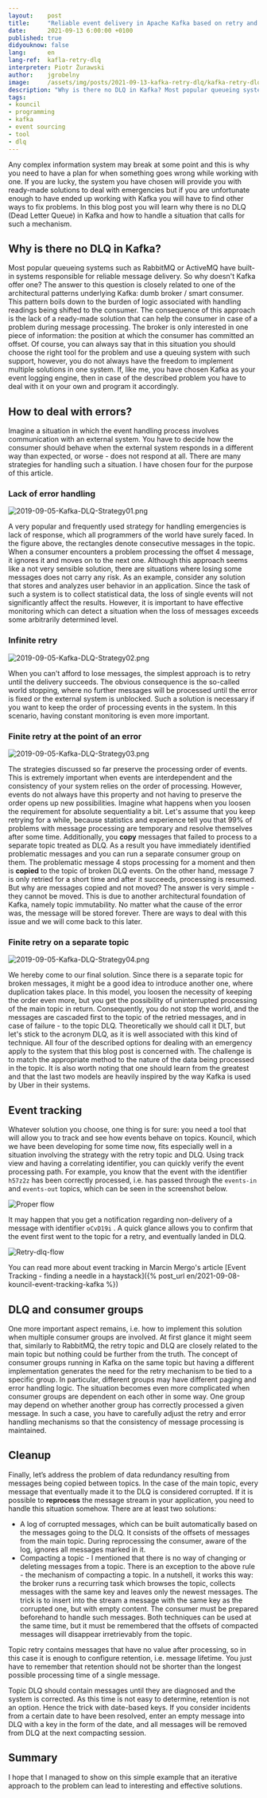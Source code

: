 ```yaml
---
layout:    post
title:     "Reliable event delivery in Apache Kafka based on retry and DLQ"
date:      2021-09-13 6:00:00 +0100
published: true
didyouknow: false
lang:      en
lang-ref:  kafla-retry-dlq
interpreter: Piotr Żurawski
author:    jgrobelny
image:     /assets/img/posts/2021-09-13-kafka-retry-dlq/kafka-retry-dlq4.png
description: "Why is there no DLQ in Kafka? Most popular queueing systems such as RabbitMQ or ActiveMQ have built-in systems responsible for reliable message delivery. So why doesn't Kafka offer one?"
tags:
- kouncil
- programming
- kafka
- event sourcing
- tool
- dlq
---
```


Any complex information system may break at some point and this is why you need to have a plan for when something goes wrong while working with one. If you are lucky, the system you have chosen will provide you with ready-made solutions to deal with emergencies but if you are unfortunate enough to have ended up working with Kafka you will have to find other ways to fix problems. In this blog post you will learn why there is no DLQ (Dead Letter Queue) in Kafka and how to handle a situation that calls for such a mechanism.


## Why is there no DLQ in Kafka?
Most popular queueing systems such as RabbitMQ or ActiveMQ have built-in systems responsible for reliable message delivery. So why doesn't Kafka offer one? The answer to this question is closely related to one of the architectural patterns underlying Kafka: dumb broker / smart consumer. This pattern boils down to the burden of logic associated with handling readings being shifted to the consumer. The consequence of this approach is the lack of a ready-made solution that can help the consumer in case of a problem during message processing. The broker is only interested in one piece of information: the position at which the consumer has committed an offset. Of course, you can always say that in this situation you should choose the right tool for the problem and use a queuing system with such support, however, you do not always have the freedom to implement multiple solutions in one system. If, like me, you have chosen Kafka as your event logging engine, then in case of the described problem you have to deal with it on your own and program it accordingly.

   
## How to deal with errors?
Imagine a situation in which the event handling process involves communication with an external system. You have to decide how the consumer should behave when the external system responds in a different way than expected, or worse - does not respond at all. There are many strategies for handling such a situation. I have chosen four for the purpose of this article.

### Lack of error handling

![2019-09-05-Kafka-DLQ-Strategy01.png](/assets/img/posts/2021-09-13-kafka-retry-dlq/kafka-retry-dlq1.png)

A very popular and frequently used strategy for handling emergencies is lack of response, which all programmers of the world have surely faced. In the figure above, the rectangles denote consecutive messages in the topic. When a consumer encounters a problem processing the offset 4 message, it ignores it and moves on to the next one. Although this approach seems like a not very sensible solution, there are situations where losing some messages does not carry any risk. As an example, consider any solution that stores and analyzes user behavior in an application. Since the task of such a system is to collect statistical data, the loss of single events will not significantly affect the results. However, it is important to have effective monitoring which can detect a situation when the loss of messages exceeds some arbitrarily determined level.

 
### Infinite retry

![2019-09-05-Kafka-DLQ-Strategy02.png](/assets/img/posts/2021-09-13-kafka-retry-dlq/kafka-retry-dlq2.png)

When you can't afford to lose messages, the simplest approach is to retry until the delivery succeeds. The obvious consequence is the so-called world stopping, where no further messages will be processed until the error is fixed or the external system is unblocked. Such a solution is necessary if you want to keep the order of processing events in the system. In this scenario, having constant monitoring is even more important.
 
### Finite retry at the point of an error

![2019-09-05-Kafka-DLQ-Strategy03.png](/assets/img/posts/2021-09-13-kafka-retry-dlq/kafka-retry-dlq3.png)

The strategies discussed so far preserve the processing order of events. This is extremely important when events are interdependent and the consistency of your system relies on the order of processing. However, events do not always have this property and not having to preserve the order opens up new possibilities. Imagine what happens when you loosen the requirement for absolute sequentiality a bit. Let's assume that you keep retrying for a while, because statistics and experience tell you that 99% of problems with message processing are temporary and resolve themselves after some time. Additionally, you **copy** messages that failed to process to a separate topic treated as DLQ. As a result you have immediately identified problematic messages and you can run a separate consumer group on them. The problematic message 4 stops processing for a moment and then is **copied** to the topic of broken DLQ events. On the other hand, message 7 is only retried for a short time and after it succeeds, processing is resumed. But why are messages copied and not moved? The answer is very simple - they cannot be moved. This is due to another architectural foundation of Kafka, namely topic immutability. No matter what the cause of the error was, the message will be stored forever. There are ways to deal with this issue and we will come back to this later.

### Finite retry on a separate topic


![2019-09-05-Kafka-DLQ-Strategy04.png](/assets/img/posts/2021-09-13-kafka-retry-dlq/kafka-retry-dlq4.png)

We hereby come to our final solution. Since there is a separate topic for broken messages, it might be a good idea to introduce another one, where duplication takes place. In this model, you loosen the necessity of keeping the order even more, but you get the possibility of uninterrupted processing of the main topic in return. Consequently, you do not stop the world, and the messages are cascaded first to the topic of the retried messages, and in case of failure - to the topic DLQ. Theoretically we should call it DLT, but let's stick to the acronym DLQ, as it is well associated with this kind of technique. All four of the described options for dealing with an emergency apply to the system that this blog post is concerned with. The challenge is to match the appropriate method to the nature of the data being processed in the topic. It is also worth noting that one should learn from the greatest and that the last two models are heavily inspired by the way Kafka is used by Uber in their systems.


## Event tracking
Whatever solution you choose, one thing is for sure: you need a tool that will allow you to track and see how events behave on topics. Kouncil, which we have been developing for some time now, fits especially well in a situation involving the strategy with the retry topic and DLQ. Using track view and having a correlating identifier, you can quickly verify the event processing path. For example, you know that the event with the identifier `h57z2z` has been correctly processed, i.e. has passed through the `events-in` and `events-out` topics, which can be seen in the screenshot below.


![Proper flow](/assets/img/posts/2021-09-13-kafka-retry-dlq/kafka-retry-dlq5.png)

It may happen that you get a notification regarding non-delivery of a message with identifier `oCvD19i` . A quick glance allows you to confirm that the event first went to the topic for a retry, and eventually landed in DLQ.

![Retry-dlq-flow](/assets/img/posts/2021-09-13-kafka-retry-dlq/kafka-retry-dlq6.png)

You can read more about event tracking in Marcin Mergo's article [Event Tracking - finding a needle in a haystack]({% post_url en/2021-09-08-kouncil-event-tracking-kafka %})

## DLQ and consumer groups
One more important aspect remains, i.e. how to implement this solution when multiple consumer groups are involved. At first glance it might seem that, similarly to RabbitMQ, the retry topic and DLQ are closely related to the main topic but nothing could be further from the truth. The concept of consumer groups running in Kafka on the same topic but having a different implementation generates the need for the retry mechanism to be tied to a specific group. In particular, different groups may have different paging and error handling logic. The situation becomes even more complicated when consumer groups are dependent on each other in some way. One group may depend on whether another group has correctly processed a given message. In such a case, you have to carefully adjust the retry and error handling mechanisms so that the consistency of message processing is maintained.

## Cleanup
Finally, let’s address the problem of data redundancy resulting from messages being copied between topics. In the case of the main topic, every message that eventually made it to the DLQ is considered corrupted. If it is possible to **reprocess** the message stream in your application, you need to handle this situation somehow. There are at least two solutions: 

* A log of corrupted messages, which can be built automatically based on the messages going to the DLQ. It consists of the offsets of messages from the main topic. During reprocessing the consumer, aware of the log, ignores all messages marked in it. 
* Compacting a topic - I mentioned that there is no way of changing or deleting messages from a topic. There is an exception to the above rule - the mechanism of compacting a topic. In a nutshell, it works this way: the broker runs a recurring task which browses the topic, collects messages with the same key and leaves only the newest messages. The trick is to insert into the stream a message with the same key as the corrupted one, but with empty content. The consumer must be prepared beforehand to handle such messages. Both techniques can be used at the same time, but it must be remembered that the offsets of compacted messages will disappear irretrievably from the topic. 

Topic retry contains messages that have no value after processing, so in this case it is enough to configure retention, i.e. message lifetime. You just have to remember that retention should not be shorter than the longest possible processing time of a single message. 

Topic DLQ should contain messages until they are diagnosed and the system is corrected. As this time is not easy to determine, retention is not an option. Hence the trick with date-based keys. If you consider incidents from a certain date to have been resolved, enter an empty message into DLQ with a key in the form of the date, and all messages will be removed from DLQ at the next compacting session.

## Summary
I hope that I managed to show on this simple example that an iterative approach to the problem can lead to interesting and effective solutions.
